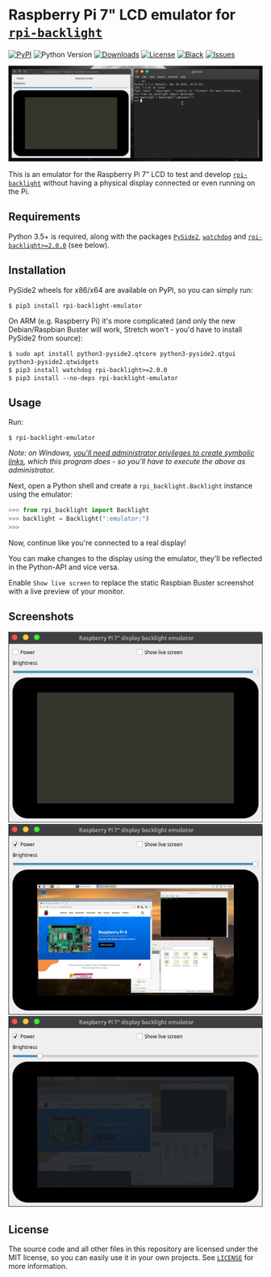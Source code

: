 # Raspberry Pi 7" LCD emulator for [`rpi-backlight`](https://github.com/linusg/rpi-backlight)

[![PyPI](https://img.shields.io/pypi/v/rpi-backlight-emulator)](https://pypi.org/project/rpi-backlight-emulator/)
![Python Version](https://img.shields.io/pypi/pyversions/rpi-backlight-emulator)
[![Downloads](https://pepy.tech/badge/rpi-backlight-emulator)](https://pepy.tech/project/rpi-backlight-emulator)
[![License](https://img.shields.io/github/license/linusg/rpi-backlight-emulator?color=d63e97)](ttps://github.com/linusg/rpi-backlight-emulator/blob/master/LICENSE)
[![Black](https://img.shields.io/badge/code%20style-black-000000)](https://github.com/ambv/black)
[![Issues](https://img.shields.io/github/issues/linusg/rpi-backlight-emulator)](https://github.com/linusg/rpi-backlight-emulator/issues)

![Demo](https://raw.githubusercontent.com/linusg/rpi-backlight-emulator/master/docs/demo.gif)

This is an emulator for the Raspberry Pi 7" LCD to test and develop
[`rpi-backlight`](https://github.com/linusg/rpi-backlight) without having a physical
display connected or even running on the Pi.

## Requirements

Python 3.5+ is required, along with the packages [`PySide2`](https://pypi.org/project/PySide2),
[`watchdog`](https://pypi.org/project/watchdog) and
[`rpi-backlight>=2.0.0`](https://pypi.org/project/rpi-backlight)
(see below).

## Installation

PySide2 wheels for x86/x64 are available on PyPI, so you can simply run:

```
$ pip3 install rpi-backlight-emulator
```

On ARM (e.g. Raspberry Pi) it's more complicated (and only the new Debian/Raspbian Buster
will work, Stretch won't - you'd have to install PySide2 from source):

```
$ sudo apt install python3-pyside2.qtcore python3-pyside2.qtgui python3-pyside2.qtwidgets
$ pip3 install watchdog rpi-backlight>=2.0.0
$ pip3 install --no-deps rpi-backlight-emulator
```

## Usage

Run:

```
$ rpi-backlight-emulator
```

_Note: on Windows,_
_[you'll need administrator privileges to create symbolic links](https://superuser.com/q/10727/581296),_
_which this program does - so you'll have to execute the above as administrator._

Next, open a Python shell and create a `rpi_backlight.Backlight` instance using the
emulator:

```python
>>> from rpi_backlight import Backlight
>>> backlight = Backlight(":emulator:")
>>>
```

Now, continue like you're connected to a real display!

You can make changes to the display using the emulator, they'll be reflected in the
Python-API and vice versa.

Enable `Show live screen` to replace the static Raspbian Buster screenshot with a live
preview of your monitor.

## Screenshots

![Display off](https://raw.githubusercontent.com/linusg/rpi-backlight-emulator/master/docs/screenshot_display_off.png)
![Display on](https://raw.githubusercontent.com/linusg/rpi-backlight-emulator/master/docs/screenshot_display_on.png)
![Brightness low](https://raw.githubusercontent.com/linusg/rpi-backlight-emulator/master/docs/screenshot_brightness_low.png)

## License

The source code and all other files in this repository are licensed under the MIT
license, so you can easily use it in your own projects. See [`LICENSE`](LICENSE) for
more information.
